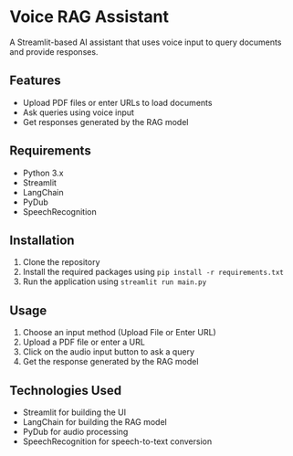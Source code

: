 # Voice RAG Assistant

A Streamlit-based AI assistant that uses voice input to query documents and provide responses.

## Features
* Upload PDF files or enter URLs to load documents
* Ask queries using voice input
* Get responses generated by the RAG model

## Requirements
* Python 3.x
* Streamlit
* LangChain
* PyDub
* SpeechRecognition

## Installation
1. Clone the repository
2. Install the required packages using `pip install -r requirements.txt`
3. Run the application using `streamlit run main.py`

## Usage
1. Choose an input method (Upload File or Enter URL)
2. Upload a PDF file or enter a URL
3. Click on the audio input button to ask a query
4. Get the response generated by the RAG model

## Technologies Used
* Streamlit for building the UI
* LangChain for building the RAG model
* PyDub for audio processing
* SpeechRecognition for speech-to-text conversion